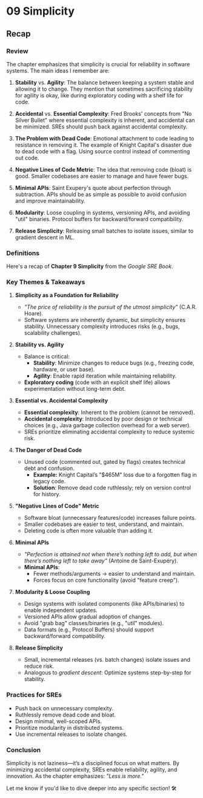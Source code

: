 # 09 Simplicity

## Recap

### Review

The chapter emphasizes that simplicity is crucial for reliability in software systems. The main ideas I remember are:

1. **Stability** vs. **Agility**: The balance between keeping a system stable and allowing it to change. They mention that sometimes sacrificing stability for agility is okay, like during exploratory coding with a shelf life for code.

2. **Accidental** vs. **Essential Complexity**: Fred Brooks' concepts from "No Silver Bullet" where essential complexity is inherent, and accidental can be minimized. SREs should push back against accidental complexity.

3. **The Problem with Dead Code**: Emotional attachment to code leading to resistance in removing it. The example of Knight Capital's disaster due to dead code with a flag. Using source control instead of commenting out code.

4. **Negative Lines of Code Metric**: The idea that removing code (bloat) is good. Smaller codebases are easier to manage and have fewer bugs.

5. **Minimal APIs**: Saint Exupery's quote about perfection through subtraction. APIs should be as simple as possible to avoid confusion and improve maintainability.

6. **Modularity**: Loose coupling in systems, versioning APIs, and avoiding "util" binaries. Protocol buffers for backward/forward compatibility.

7. **Release Simplicity**: Releasing small batches to isolate issues, similar to gradient descent in ML.

### Definitions

Here's a recap of **Chapter 9 Simplicity** from the _Google SRE Book_.

### **Key Themes & Takeaways**

1. **Simplicity as a Foundation for Reliability**

      - _"The price of reliability is the pursuit of the utmost simplicity"_ (C.A.R. Hoare).
      - Software systems are inherently dynamic, but simplicity ensures stability. Unnecessary complexity introduces risks (e.g., bugs, scalability challenges).

2. **Stability vs. Agility**

      - Balance is critical:
          - **Stability**: Minimize changes to reduce bugs (e.g., freezing code, hardware, or user base).
          - **Agility**: Enable rapid iteration while maintaining reliability.
      - **Exploratory coding** (code with an explicit shelf life) allows experimentation without long-term debt.

3. **Essential vs. Accidental Complexity**

      - **Essential complexity**: Inherent to the problem (cannot be removed).
      - **Accidental complexity**: Introduced by poor design or technical choices (e.g., Java garbage collection overhead for a web server).
      - SREs prioritize eliminating accidental complexity to reduce systemic risk.

4. **The Danger of Dead Code**

      - Unused code (commented out, gated by flags) creates technical debt and confusion.
        - **Example:** Knight Capital’s "$465M" loss due to a forgotten flag in legacy code.
        - **Solution**: Remove dead code ruthlessly; rely on version control for history.

5. **"Negative Lines of Code" Metric**

      - Software bloat (unnecessary features/code) increases failure points.
      - Smaller codebases are easier to test, understand, and maintain.
      - Deleting code is often more valuable than adding it.

6. **Minimal APIs**

      - _"Perfection is attained not when there’s nothing left to add, but when there’s nothing left to take away"_ (Antoine de Saint-Exupéry).
      - **Minimal APIs**:
          - Fewer methods/arguments → easier to understand and maintain.
          - Forces focus on core functionality (avoid "feature creep").

7. **Modularity & Loose Coupling**

      - Design systems with isolated components (like APIs/binaries) to enable independent updates.
      - Versioned APIs allow gradual adoption of changes.
      - Avoid "grab bag" classes/binaries (e.g., "util" modules).
      - Data formats (e.g., Protocol Buffers) should support backward/forward compatibility.

8. **Release Simplicity**

      - Small, incremental releases (vs. batch changes) isolate issues and reduce risk.
      - Analogous to _gradient descent_: Optimize systems step-by-step for stability.

### **Practices for SREs**

- Push back on unnecessary complexity.
- Ruthlessly remove dead code and bloat.
- Design minimal, well-scoped APIs.
- Prioritize modularity in distributed systems.
- Use incremental releases to isolate changes.

### **Conclusion**

Simplicity is not laziness—it’s a disciplined focus on what matters. By minimizing accidental complexity, SREs enable reliability, agility, and innovation. As the chapter emphasizes: _"Less is more."_

Let me know if you'd like to dive deeper into any specific section! 🛠️
